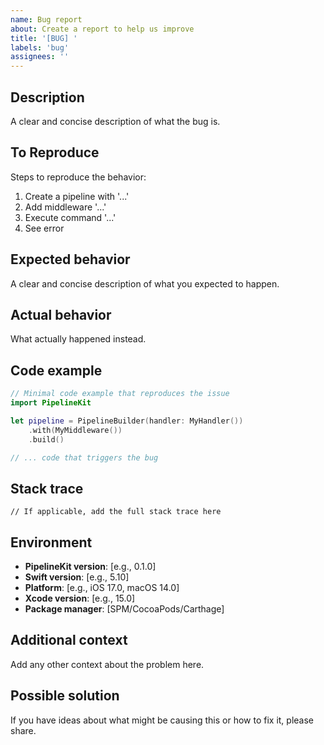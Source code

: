 ```yaml
---
name: Bug report
about: Create a report to help us improve
title: '[BUG] '
labels: 'bug'
assignees: ''
---
```


## Description
A clear and concise description of what the bug is.

## To Reproduce
Steps to reproduce the behavior:

1. Create a pipeline with '...'
2. Add middleware '...'
3. Execute command '...'
4. See error

## Expected behavior
A clear and concise description of what you expected to happen.

## Actual behavior
What actually happened instead.

## Code example
```swift
// Minimal code example that reproduces the issue
import PipelineKit

let pipeline = PipelineBuilder(handler: MyHandler())
    .with(MyMiddleware())
    .build()

// ... code that triggers the bug
```

## Stack trace
```
// If applicable, add the full stack trace here
```

## Environment
- **PipelineKit version**: [e.g., 0.1.0]
- **Swift version**: [e.g., 5.10]
- **Platform**: [e.g., iOS 17.0, macOS 14.0]
- **Xcode version**: [e.g., 15.0]
- **Package manager**: [SPM/CocoaPods/Carthage]

## Additional context
Add any other context about the problem here.

## Possible solution
If you have ideas about what might be causing this or how to fix it, please share.